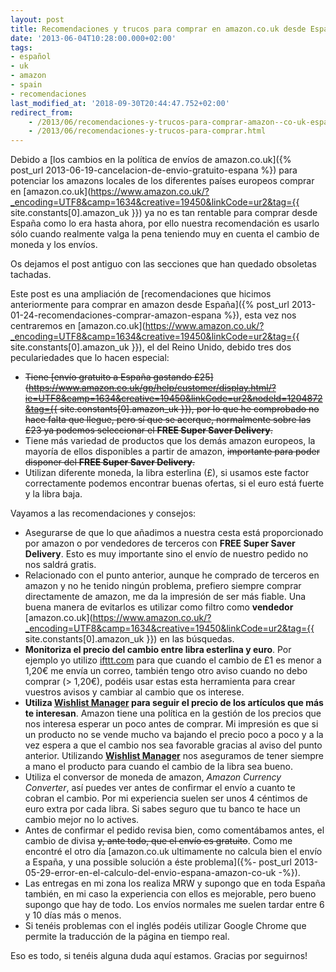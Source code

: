 ```yaml
---
layout: post
title: Recomendaciones y trucos para comprar en amazon.co.uk desde España
date: '2013-06-04T10:28:00.000+02:00'
tags:
- español
- uk
- amazon
- spain
- recomendaciones
last_modified_at: '2018-09-30T20:44:47.752+02:00'
redirect_from:
    - /2013/06/recomendaciones-y-trucos-para-comprar-amazon--co-uk-espana.html
    - /2013/06/recomendaciones-y-trucos-para-comprar.html
---
```


Debido a [los cambios en la política de envíos de amazon.co.uk]({% post_url 2013-06-19-cancelacion-de-envio-gratuito-espana %}) para potenciar los amazons locales de los diferentes países europeos comprar en [amazon.co.uk](https://www.amazon.co.uk/?_encoding=UTF8&camp=1634&creative=19450&linkCode=ur2&tag={{ site.constants[0].amazon_uk }}) ya no es tan rentable para comprar desde España como lo era hasta ahora, por ello nuestra recomendación es usarlo sólo cuando realmente valga la pena teniendo muy en cuenta el cambio de moneda y los envíos.  
  
Os dejamos el post antiguo con las secciones que han quedado obsoletas tachadas.  
  
Este post es una ampliación de [recomendaciones que hicimos anteriormente para comprar en amazon desde España]({% post_url 2013-01-24-recomendaciones-comprar-amazon-espana %}), esta vez nos centraremos en [amazon.co.uk](https://www.amazon.co.uk/?_encoding=UTF8&camp=1634&creative=19450&linkCode=ur2&tag={{ site.constants[0].amazon_uk }}), el del Reino Unido, debido tres dos peculariedades que lo hacen especial:  

* ~~Tiene [envío gratuito a España gastando £25](https://www.amazon.co.uk/gp/help/customer/display.html/?ie=UTF8&camp=1634&creative=19450&linkCode=ur2&nodeId=1204872&tag={{ site.constants[0].amazon_uk }}), por lo que he comprobado no hace falta que llegue, pero sí que se acerque, normalmente sobre las £23 ya podemos seleccionar el **FREE Super Saver Delivery**.~~
* Tiene más variedad de productos que los demás amazon europeos, la mayoría de ellos disponibles a partir de amazon, ~~importante para poder disponer del **FREE Super Saver Delivery**.~~
* Utilizan diferente moneda, la libra esterlina (£), si usamos este factor correctamente podemos encontrar buenas ofertas, si el euro está fuerte y la libra baja.

Vayamos a las recomendaciones y consejos:  

* Asegurarse de que lo que añadimos a nuestra cesta está proporcionado por amazon o por vendedores de terceros con **FREE Super Saver Delivery**. Esto es muy importante sino el envío de nuestro pedido no nos saldrá gratis.
* Relacionado con el punto anterior, aunque he comprado de terceros en amazon y no he tenido ningún problema, prefiero siempre comprar directamente de amazon, me da la impresión de ser más fiable. Una buena manera de evitarlos es utilizar como filtro como **vendedor** [amazon.co.uk](https://www.amazon.co.uk/?_encoding=UTF8&camp=1634&creative=19450&linkCode=ur2&tag={{ site.constants[0].amazon_uk }}) en las búsquedas.
* **Monitoriza el precio del cambio entre libra esterlina y euro**. Por ejemplo yo utilizo [ifttt.com](https://ifttt.com/) para que cuando el cambio de £1 es menor a 1,20€ me envía un correo, también tengo otro aviso cuando no debo comprar (> 1,20€), podéis usar estas esta herramienta para crear vuestros avisos y cambiar al cambio que os interese.
* **Utiliza [Wishlist Manager](https://wmhomepage.apphb.com/) para seguir el precio de los artículos que más te interesan**. Amazon tiene una política en la gestión de los precios que nos interesa esperar un poco antes de comprar. Mi impresión es que si un producto no se vende mucho va bajando el precio poco a poco y a la vez espera a que el cambio nos sea favorable gracias al aviso del punto anterior. Utilizando [**Wishlist Manager**](https://wmhomepage.apphb.com/) nos aseguramos de tener siempre a mano el producto para cuando el cambio de la libra sea bueno.
* Utiliza el conversor de moneda de amazon, _Amazon Currency Converter_, así puedes ver antes de confirmar el envío a cuanto te cobran el cambio. Por mi experiencia suelen ser unos 4 céntimos de euro extra por cada libra. Si sabes seguro que tu banco te hace un cambio mejor no lo actives.
* Antes de confirmar el pedido revisa bien, como comentábamos antes, el cambio de divisa ~~y, ante todo, que el envío es gratuito~~. Como me encontré el otro día [amazon.co.uk ultimamente no calcula bien el envío a España, y una possible solución a éste problema]({%- post_url 2013-05-29-error-en-el-calculo-del-envio-espana-amazon-co-uk -%}).
* Las entregas en mi zona los realiza MRW y supongo que en toda España también, en mi caso la experiencia con ellos es mejorable, pero bueno supongo que hay de todo. Los envíos normales me suelen tardar entre 6 y 10 días más o menos.
* Si tenéis problemas con el inglés podéis utilizar Google Chrome que permite la traducción de la página en tiempo real.

Eso es todo, si tenéis alguna duda aquí estamos. Gracias por seguirnos!
